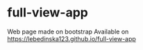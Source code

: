 # full-view-app
Web page made on bootstrap
Available on https://lebedinska123.github.io/full-view-app
